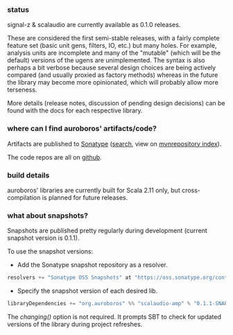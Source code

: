 ### status
signal-z & scalaudio are currently available as 0.1.0 releases.

These are considered the first semi-stable releases, with a fairly complete feature set (basic unit gens, filters, IO, etc.) but many holes. For example, analysis units are incomplete and many of the "mutable" (which will be the default) versions of the ugens are unimplemented. The syntax is also perhaps a bit verbose because several design choices are being actively compared (and usually proxied as factory methods) whereas in the future the library may become more opinionated, which will probably allow more terseness.

More details (release notes, discussion of pending design decisions) can be found with the docs for each respective library.

### where can I find auroboros' artifacts/code?
Artifacts are published to [Sonatype](https://oss.sonatype.org/#nexus-search;quick~auroboros) ([search](http://search.maven.org/#search%7Cga%7C1%7Cauroboros), view on [mvnrepository index](https://mvnrepository.com/search?q=auroboros)).

The code repos are all on [github](https://github.com/auroboros).

### build details
auroboros' libraries are currently built for Scala 2.11 only, but cross-compilation is planned for future releases.

### what about snapshots?
Snapshots are published pretty regularly during development (current snapshot version is 0.1.1).

To use the snapshot versions:

* Add the Sonatype snapshot repository as a resolver.

```scala
resolvers += "Sonatype OSS Snapshots" at "https://oss.sonatype.org/content/repositories/snapshots"
```

* Specify the snapshot version of each desired lib.

```scala
libraryDependencies += "org.auroboros" %% "scalaudio-amp" % "0.1.1-SNAPSHOT" changing()
```

The _changing()_ option is not required. It prompts SBT to check for updated versions of the library during project refreshes.
